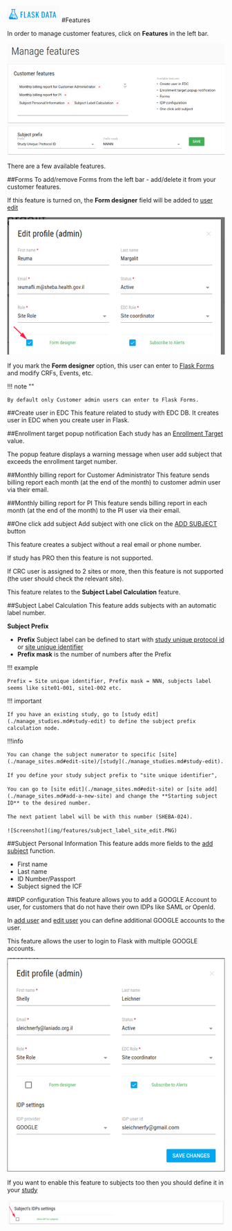<a href="https://www.flaskdata.io">![Screenshot](img/flaskdata_logo.PNG)</a>
#Features

In order to manage customer features, click on **Features** in the left bar.

![Screenshot](img/features/features.PNG)

There are a few available features.

##Forms
To add/remove Forms from the left bar - add/delete it from your customer features.

If this feature is turned on, the **Form designer** field will be added to [user edit](./manage_users.md#edit-user)

![Screenshot](img/features/forms_designer_user_edit.PNG)

If you mark the **Form designer** option, this user can enter to [Flask Forms](./manage_forms.md#manage-forms) and modify CRFs, Events, etc.

!!! note ""

    By default only Customer admin users can enter to Flask Forms.

##Create user in EDC
This feature related to study with EDC DB.
It creates user in EDC when you create user in Flask.

##Enrollment target popup notification
Each study has an [Enrollment Target](./manage_studies.md#study-edit) value.

The popup feature displays a warning message when user add subject that exceeds the enrollment target number.

##Monthly billing report for Customer Administrator
This feature sends billing report each month (at the end of the month) to customer admin user via their email.

##Monthly billing report for PI
This feature sends billing report in each month (at the end of the month) to the PI user via their email.
 
##One click add subject
Add subject with one click on the [ADD SUBJECT](./manage_subjects.md#add-subject) button

This feature creates a subject without a real email or phone number.

If study has PRO then this feature is not supported.

If CRC user is assigned to 2 sites or more, then this feature is not supported (the user should check the relevant site).

This feature relates to the **Subject Label Calculation** feature.

##Subject Label Calculation
This feature adds subjects with an automatic label number.

**Subject Prefix**
* **Prefix** Subject label can be defined to start with [study unique protocol id](./manage_studies.md#study-profile) or [site unique identifier](./manage_sites.md#site-profile)
* **Prefix mask** is the number of numbers after the Prefix

!!! example

    Prefix = Site unique identifier, Prefix mask = NNN, subjects label seems like site01-001, site1-002 etc.

!!! important

    If you have an existing study, go to [study edit](./manage_studies.md#study-edit) to define the subject prefix calculation node.

!!!info

    You can change the subject numerator to specific [site](./manage_sites.md#edit-site)/[study](./manage_studies.md#study-edit).

    If you define your study subject prefix to "site unique identifier",
    
    You can go to [site edit](./manage_sites.md#edit-site) or [site add](./manage_sites.md#add-a-new-site) and change the **Starting subject ID** to the desired number.
    
    The next patient label will be with this number (SHEBA-024).
    
    ![Screenshot](img/features/subject_label_site_edit.PNG)


##Subject Personal Information
This feature adds more fields to the [add subject](./manage_subjects.md#add-subject) function.

* First name
* Last name
* ID Number/Passport
* Subject signed the ICF

##IDP configuration
This feature allows you to add a GOOGLE Account to user, for customers that do not have their own IDPs like SAML or OpenId.

In [add user](./manage_users.md#add-user) and [edit user](./manage_users.md#edit-user) you can define additional GOOGLE accounts to the user.

This feature allows the user to login to Flask with multiple GOOGLE accounts.

![Screenshot](img/features/idp_edit_user.PNG)

If you want to enable this feature to subjects too then you should define it in your [study](./manage_studies.md#study-edit)

![Screenshot](img/features/idp_study_edit.PNG)










